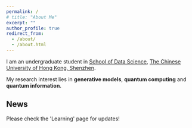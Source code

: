 ```yaml
---
permalink: /
# title: "About Me"
excerpt: ""
author_profile: true
redirect_from: 
  - /about/
  - /about.html
---
```


<p>I am an undergraduate student in <a href="https://sds.cuhk.edu.cn/en">School of Data Science</a>, <a href="https://www.cuhk.edu.cn/en">The Chinese University of Hong Kong, Shenzhen</a>.</p>

<p>My research interest lies in <strong>generative models</strong>, <strong>quantum computing</strong> and <strong>quantum information</strong>.</p>

## News

Please check the 'Learning' page for updates!


